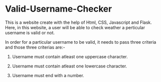 # Valid-Username-Checker

This is a website create with the help of Html, CSS, Javascript and Flask. Here, in this website, a user will be able to check weather a perticular username is valid or not.

In order for a particular username to be valid, it needs to pass three criteria and those three criterias are:- 

01) Username must contain atleast one uppercase character.

02) Username must contain atleast one lowercase character.

03) Username must end with a number.
